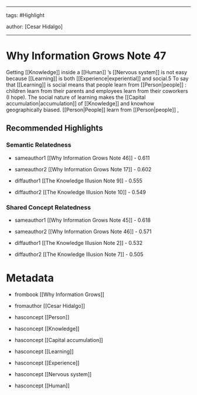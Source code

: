 




---

tags: #Highlight

author: [Cesar Hidalgo]

---
# Why Information Grows Note 47




Getting  [[Knowledge]]  inside a  [[Human]] ’s  [[Nervous system]]  is not easy because  [[Learning]]  is both  [[Experience|experiential]]  and social.5 To say that  [[Learning]]  is social means that people learn from  [[Person|people]] : children learn from their parents and employees learn from their coworkers (I hope). The social nature of learning makes the  [[Capital accumulation|accumulation]]  of  [[Knowledge]]  and knowhow geographically biased.  [[Person|People]]  learn from  [[Person|people]] ,


## Recommended Highlights

### Semantic Relatedness


- sameauthor1 [[Why Information Grows Note 46]] - 0.611

- sameauthor2 [[Why Information Grows Note 17]] - 0.602

- diffauthor1 [[The Knowledge Illusion Note 9]] - 0.555

- diffauthor2 [[The Knowledge Illusion Note 10]] - 0.549
### Shared Concept Relatedness


- sameauthor1 [[Why Information Grows Note 45]] - 0.618

- sameauthor2 [[Why Information Grows Note 46]] - 0.571

- diffauthor1 [[The Knowledge Illusion Note 2]] - 0.532

- diffauthor2 [[The Knowledge Illusion Note 7]] - 0.505
# Metadata


- frombook [[Why Information Grows]]

- fromauthor [[Cesar Hidalgo]]

- hasconcept [[Person]]

- hasconcept [[Knowledge]]

- hasconcept [[Capital accumulation]]

- hasconcept [[Learning]]

- hasconcept [[Experience]]

- hasconcept [[Nervous system]]

- hasconcept [[Human]]